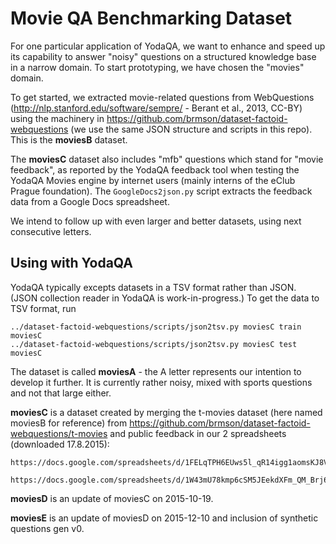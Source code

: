 Movie QA Benchmarking Dataset
=============================

For one particular application of YodaQA, we want to enhance and speed up
its capability to answer "noisy" questions on a structured knowledge base
in a narrow domain.  To start prototyping, we have chosen the "movies"
domain.

To get started, we extracted movie-related questions from WebQuestions
(http://nlp.stanford.edu/software/sempre/ - Berant et al., 2013, CC-BY)
using the machinery in https://github.com/brmson/dataset-factoid-webquestions
(we use the same JSON structure and scripts in this repo).
This is the **moviesB** dataset.

The **moviesC** dataset also includes "mfb" questions which stand for
"movie feedback", as reported by the YodaQA feedback tool when testing
the YodaQA Movies engine by internet users (mainly interns of the
eClub Prague foundation).  The ``GoogleDocs2json.py`` script extracts
the feedback data from a Google Docs spreadsheet.

We intend to follow up with even larger and better datasets, using
next consecutive letters.

Using with YodaQA
-----------------

YodaQA typically excepts datasets in a TSV format rather than JSON.
(JSON collection reader in YodaQA is work-in-progress.)  To get the
data to TSV format, run

	../dataset-factoid-webquestions/scripts/json2tsv.py moviesC train moviesC
	../dataset-factoid-webquestions/scripts/json2tsv.py moviesC test moviesC

The dataset is called **moviesA** - the A letter represents our intention
to develop it further.  It is currently rather noisy, mixed with sports
questions and not that large either.


**moviesC** is a dataset created by merging the t-movies dataset (here named moviesB for reference) from 
	https://github.com/brmson/dataset-factoid-webquestions/t-movies
and public feedback in our 2 spreadsheets (downloaded 17.8.2015):

	https://docs.google.com/spreadsheets/d/1FELqTPH6EUws5l_qR14igg1aomsKJ8V7iQEKJ5VEefM

	https://docs.google.com/spreadsheets/d/1W43mU78kmp6cSM5JEekdXFm_QM_Brj6piq2vAjG8qNM

**moviesD** is an update of moviesC on 2015-10-19.

**moviesE** is an update of moviesD on 2015-12-10 and inclusion of
synthetic questions gen v0.
